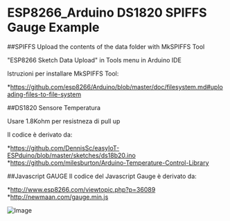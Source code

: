 ESP8266_Arduino DS1820 SPIFFS Gauge Example
===========================================

##SPIFFS
Upload the contents of the data folder with MkSPIFFS Tool

"ESP8266 Sketch Data Upload" in Tools menu in Arduino IDE

Istruzioni per installare MkSPIFFS Tool:

*https://github.com/esp8266/Arduino/blob/master/doc/filesystem.md#uploading-files-to-file-system

##DS1820 Sensore Temperatura

Usare 1.8Kohm per resistneza di pull up

Il codice è derivato da:

*https://github.com/DennisSc/easyIoT-ESPduino/blob/master/sketches/ds18b20.ino
*https://github.com/milesburton/Arduino-Temperature-Control-Library

##Javascript GAUGE
Il codice del Javascript Gauge è derivato da:

*http://www.esp8266.com/viewtopic.php?p=36089
*http://newmaan.com/gauge.min.js

![Image](https://github.com/roboticboyer/Esempi_ESP8266/blob/master/DS1820_SPIFFS_Gauge/Doc/Arduino_IDE_Browser_Gauge.png)

